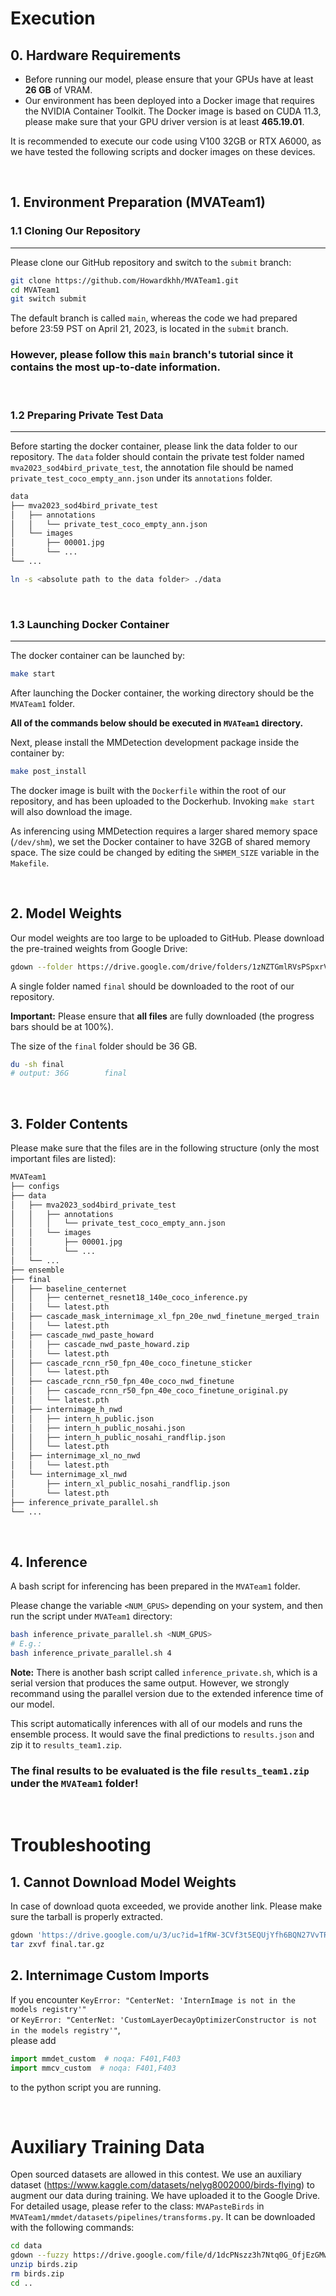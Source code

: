 # Execution

## 0. Hardware Requirements
- Before running our model, please ensure that your GPUs have at least **26 GB** of VRAM.
- Our environment has been deployed into a Docker image that requires the NVIDIA Container Toolkit. The Docker image is based on CUDA 11.3, please make sure that your GPU driver version is at least **465.19.01**.

It is recommended to execute our code using V100 32GB or RTX A6000, as we have tested the following scripts and docker images on these devices.

<br/>

## 1. Environment Preparation (MVATeam1)
### 1.1 Cloning Our Repository
---
Please clone our GitHub repository and switch to the `submit` branch:

```bash
git clone https://github.com/Howardkhh/MVATeam1.git
cd MVATeam1
git switch submit
```

The default branch is called `main`, whereas the code we had prepared before 23:59 PST on April 21, 2023, is located in the `submit` branch.

### **However, please follow this `main` branch's tutorial since it contains the most up-to-date information.**

<br/>

### 1.2 Preparing Private Test Data
---
Before starting the docker container, please link the data folder to our repository. The `data` folder should contain the private test folder named `mva2023_sod4bird_private_test`, the annotation file should be named `private_test_coco_empty_ann.json` under its `annotations` folder.

```bash
data
├── mva2023_sod4bird_private_test
│   ├── annotations
│   │   └── private_test_coco_empty_ann.json
│   └── images
│       ├── 00001.jpg
│       └── ...
└── ...
```

```bash
ln -s <absolute path to the data folder> ./data
```

<br/>

### 1.3 Launching Docker Container
---
The docker container can be launched by:

```bash
make start
```
After launching the Docker container, the working directory should be the `MVATeam1` folder. 

**All of the commands below should be executed in `MVATeam1` directory.**

Next, please install the MMDetection development package inside the container by:

```bash
make post_install
```
The docker image is built with the `Dockerfile` within the root of our repository, and has been uploaded to the Dockerhub. Invoking `make start` will also download the image.

As inferencing using MMDetection requires a larger shared memory space (`/dev/shm`), we set the Docker container to have 32GB of shared memory space. The size could be changed by editing the `SHMEM_SIZE` variable in the `Makefile`.

<br/>

## 2. Model Weights

Our model weights are too large to be uploaded to GitHub. Please download the pre-trained weights from Google Drive:

```bash
gdown --folder https://drive.google.com/drive/folders/1zNZTGmlRVsPSpxrVwpik17I2w3XLbqDc?usp=share_link
```

A single folder named `final` should be downloaded to the root of our repository. 

**Important:** Please ensure that **all files** are fully downloaded (the progress bars should be at 100%). 

The size of the `final` folder should be 36 GB.
```bash
du -sh final
# output: 36G        final
```

<br/>

## 3. Folder Contents 
Please make sure that the files are in the following structure (only the most important files are listed):
```bash
MVATeam1
├── configs
├── data
│   ├── mva2023_sod4bird_private_test
│   │   ├── annotations
│   │   │   └── private_test_coco_empty_ann.json
│   │   └── images
│   │       ├── 00001.jpg
│   │       └── ...
│   └── ...
├── ensemble
├── final
│   ├── baseline_centernet
│   │   ├── centernet_resnet18_140e_coco_inference.py
│   │   └── latest.pth
│   ├── cascade_mask_internimage_xl_fpn_20e_nwd_finetune_merged_train
│   │   └── latest.pth
│   ├── cascade_nwd_paste_howard
│   │   ├── cascade_nwd_paste_howard.zip
│   │   └── latest.pth
│   ├── cascade_rcnn_r50_fpn_40e_coco_finetune_sticker
│   │   └── latest.pth
│   ├── cascade_rcnn_r50_fpn_40e_coco_nwd_finetune
│   │   ├── cascade_rcnn_r50_fpn_40e_coco_finetune_original.py
│   │   └── latest.pth
│   ├── internimage_h_nwd
│   │   ├── intern_h_public.json
│   │   ├── intern_h_public_nosahi.json
│   │   ├── intern_h_public_nosahi_randflip.json
│   │   └── latest.pth
│   ├── internimage_xl_no_nwd
│   │   └── latest.pth
│   └── internimage_xl_nwd
│   	├── intern_xl_public_nosahi_randflip.json
│   	└── latest.pth
├── inference_private_parallel.sh
└── ...
```

<br/>

## 4. Inference
A bash script for inferencing has been prepared in the `MVATeam1` folder.

Please change the variable `<NUM_GPUS>` depending on your system, and then run the script under `MVATeam1` directory:
```bash
bash inference_private_parallel.sh <NUM_GPUS>
# E.g.:
bash inference_private_parallel.sh 4
```
**Note:** There is another bash script called `inference_private.sh`, which is a serial version that produces the same output. However, we strongly recommand using the parallel version due to the extended inference time of our model.

This script automatically inferences with all of our models and runs the ensemble process. It would save the final predictions to `results.json` and zip it to `results_team1.zip`.

### **The final results to be evaluated is the file `results_team1.zip` under the `MVATeam1` folder!**

<br/>

# Troubleshooting
## 1. Cannot Download Model Weights

In case of download quota exceeded, we provide another link. Please make sure the tarball is properly extracted.
```bash
gdown 'https://drive.google.com/u/3/uc?id=1fRW-3CVf3t5EQUjYfh6BQN27VvTRTn9a&export=download'
tar zxvf final.tar.gz
```

## 2. Internimage Custom Imports
If you encounter 
```KeyError: "CenterNet: 'InternImage is not in the models registry'"```\
or
```KeyError: "CenterNet: 'CustomLayerDecayOptimizerConstructor is not in the models registry'"```,\
please add
```python
import mmdet_custom  # noqa: F401,F403
import mmcv_custom  # noqa: F401,F403
```
to the python script you are running.

<br/>

# Auxiliary Training Data
Open sourced datasets are allowed in this contest. We use an auxiliary dataset (https://www.kaggle.com/datasets/nelyg8002000/birds-flying) to augment our data during training. We have uploaded it to the Google Drive. For detailed usage, please refer to the class: `MVAPasteBirds` in `MVATeam1/mmdet/datasets/pipelines/transforms.py`. It can be downloaded with the following commands:

```bash
cd data
gdown --fuzzy https://drive.google.com/file/d/1dcPNszz3h7Ntq0G_OfjEzGMwc9OAv7uQ/view?usp=share_link
unzip birds.zip
rm birds.zip
cd ..
```
